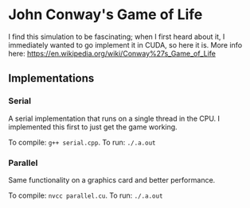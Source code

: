 # John Conway's Game of Life
I find this simulation to be fascinating; when I first heard about it, I immediately wanted to go implement it in CUDA, so here it is. More info here: https://en.wikipedia.org/wiki/Conway%27s_Game_of_Life

## Implementations
### Serial
A serial implementation that runs on a single thread in the CPU. I implemented this first to just get the game working.

To compile: `g++ serial.cpp`. To run: `./.a.out`

### Parallel
Same functionality on a graphics card and better performance.

To compile: `nvcc parallel.cu`. To run: `./.a.out`
